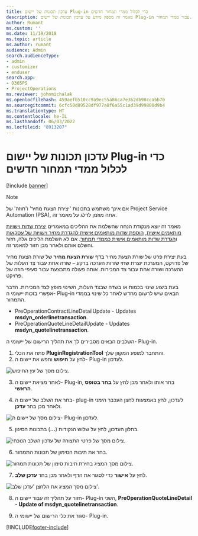 ```yaml
---
title: עדכון תכונות של יישום Plug-in כדי לכלול ממדי תמחור חדשים
description: מאמר זה מספק מידע על עדכון תכונות של יישום Plug-in עבור ממדי תמחור.
author: Rumant
ms.custom: ''
ms.date: 11/19/2018
ms.topic: article
ms.author: rumant
audience: Admin
search.audienceType:
- admin
- customizer
- enduser
search.app:
- D365PS
- ProjectOperations
ms.reviewer: johnmichalak
ms.openlocfilehash: 459aefb510cc9a9ec55a86ca7e362db98ccabb70
ms.sourcegitcommit: 6cfc50d89528df977a8f6a55c1ad39d99800d9b4
ms.translationtype: HT
ms.contentlocale: he-IL
ms.lasthandoff: 06/03/2022
ms.locfileid: "8913207"
---
```

# <a name="update-plug-in-attributes-to-include-new-pricing-dimensions"></a>עדכון תכונות של יישום Plug-in כדי לכלול ממדי תמחור חדשים

[!include [banner](../includes/psa-now-project-operations.md)]

> [!NOTE]
> אם אינך משתמש בתכונות 'יצירת הצעת מחיר' ו'חוזה' של Project Service Automation ‏(PSA), אתה מוזמן לדלג על מאמר זה.

מאמר זה יוצא מנקודת הנחה שהשלמת את ההליכים במאמרים [יצירת שדות וישויות מותאמים אישית](create-custom-fields-entities.md), [הוספת שדות מותאמים אישית להגדרת מחיר וישויות של עסקאות](field-references.md) ו[הגדרת שדות מותאמים אישית כממדי תמחור](set-up-pricing-dimensions.md). אם לא השלמת הליכים אלה, חזור והשלם אותם ולאחר מכן חזור למאמר זה.

בעת יצירת פרט של שורת הצעת מחיר בדף **שורת הצעת מחיר** של שורת הצעת מחיר של פרויקט, המערכת יוצרת שתי שורות הערכה ברקע – שורה אחת עבור צד העלות של ההערכה ושורה אחת עבור צד המכירות. אותה פעולה מתבצעת עבור סעיפי חוזה של פרויקט.

בעת ביצוע שינוי בכמות או בשדה שבצד העלות, השינוי מופץ לצד המכירות. הדבר אפשרי בזכות יישומי ה- Plug-in הבאים שיש לרשום מחדש לאחר כל שינוי בממדי התמחור.

- PreOperationContractLineDetailUpdate - Updates **msdyn_orderlinetransaction**.
- PreOperationQuoteLineDetailUpdate - Updates **msdyn_quotelinetransaction**.

השלבים הבאים מסבירים לך את תהליך הרישום של יישומי ה- Plug-in.

1. פתח את הכלי **PluginRegistrationTool** והתחבר למופע המקוון שלך.
2. לחץ על **חיפוש** וחפש את יישום ה- Plug-in לעדכון.

 ![צילום מסך של עץ החיפוש.](media/PRT-1.png)

3. לאחר מציאת יישום ה- Plug-in, בחר אותו ולאחר מכן לחץ על **בחר בטופס הראשי**.

4. בחר את השלב של יישום ה- plug-in לעדכון, לחץ באמצעות לחצן העכבר הימני ולאחר מכן בחר **עדכן**.

 ![צילום מסך של יישום ה- Plug-in לעדכון.](media/PRT-2.png)
 
5. בחלון העדכון, לחץ על שלוש הנקודות (**...**) בתכונות הסינון.

 ![צילום מסך של פרטי התצורה של עדכון השלב הנוכחי.](media/PRT-3.png)
 
6. בחר את תיבות הסימון של תכונות התמחור.

 ![צילום מסך המציג בחירת תיבות סימון של תכונות תמחור.](media/PRT-4.png)

7. לחץ על **אישור** כדי לסגור את הדף ולאחר מכן בחר **עדכן שלב**.

 ![צילום מסך המציג את הלחצן 'עדכן שלב'.](media/PRT-5.png)
 
8. חזור על תהליך זה עבור יישום ה- Plug-in השני, **PreOperationQuoteLineDetail - Update of msdyn_quotelinetransaction**.

9. סגור את כלי הרישום של יישומי ה- Plug-in.



[!INCLUDE[footer-include](../includes/footer-banner.md)]
